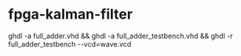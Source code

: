 # fpga-kalman-filter



ghdl -a full_adder.vhd &&
ghdl -a full_adder_testbench.vhd &&
ghdl -r full_adder_testbench --vcd=wave.vcd